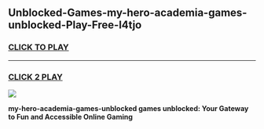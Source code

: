 
## Unblocked-Games-my-hero-academia-games-unblocked-Play-Free-l4tjo
<h3>
<a href="https://premium76.site?title=my-hero-academia-games-unblocked&ref=23A">CLICK TO PLAY</a></h3>
<hr>

<h3>
<a href="https://premium76.site?title=my-hero-academia-games-unblocked&ref=23A">CLICK 2 PLAY</a>
  
</h3>

<a href="https://premium76.site?title=my-hero-academia-games-unblocked&ref=23A"><img src="https://clearcache.store/games.png"></a>


**my-hero-academia-games-unblocked games unblocked: Your Gateway to Fun and Accessible Online Gaming**
